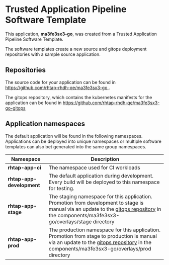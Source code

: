 # Trusted Application Pipeline Software Template

This application, **ma3fe3sx3-go**, was created from a Trusted Application Pipeline Software Template.

The software templates create a new source and gitops deployment repositories with a sample source application. 

## Repositories

The source code for your application can be found in [https://github.com/rhtap-rhdh-qe/ma3fe3sx3-go ](https://github.com/rhtap-rhdh-qe/ma3fe3sx3-go ).
 
The gitops repository, which contains the kubernetes manifests for the application can be found in 
[https://github.com/rhtap-rhdh-qe/ma3fe3sx3-go-gitops ](https://github.com/rhtap-rhdh-qe/ma3fe3sx3-go-gitops ) 

## Application namespaces 

The default application will be found in the following namespaces. Applications can be deployed into unique namespaces or multiple software templates can also bet generated into the same group namespaces.  

|  Namespace   |  Description   |  
| -------- | -------- |
| **rhtap-app-ci** | The namespace used for CI workloads |
| **rhtap-app-development** | The default application during development. Every build will be deployed to this namespace for testing. |
| **rhtap-app-stage** | The staging namespace for this application. Promotion from development to stage is manual via an update to the [gitops repository](https://github.com/rhtap-rhdh-qe/ma3fe3sx3-go-gitops ) in the components/ma3fe3sx3-go/overlays/stage directory |
| **rhtap-app-prod** | The production namespace for this application. Promotion from stage to production is manual via an update to the [gitops repository](https://github.com/rhtap-rhdh-qe/ma3fe3sx3-go-gitops ) in the components/ma3fe3sx3-go/overlays/prod directory |